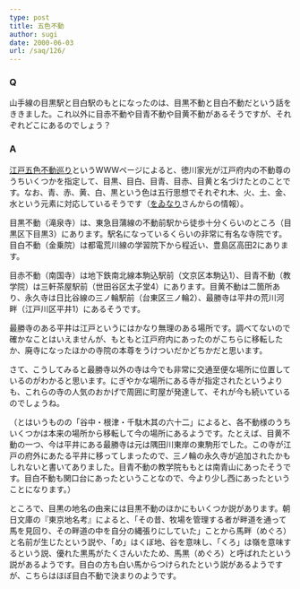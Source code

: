 ```yaml
---
type: post
title: 五色不動
author: sugi
date: 2000-06-03
url: /saq/126/
---
```

### Q 

山手線の目黒駅と目白駅のもとになったのは、目黒不動と目白不動だという話をききました。これ以外に目赤不動や目青不動や目黄不動があるそうですが、それぞれどこにあるのでしょう？

### A 

<a href="http://www.mars.dti.ne.jp/~tomiaki/goshiki/gmain.html" onclick="_gaq.push(['_trackEvent', 'outbound-article', 'http://www.mars.dti.ne.jp/~tomiaki/goshiki/gmain.html', '江戸五色不動巡り']);" >江戸五色不動巡り</a>というWWWページによると、徳川家光が江戸府内の不動尊のうちいくつかを指定して、目黒、目白、目青、目赤、目黄と名づけたとのことです。なお、青、赤、黄、白、黒という色は五行思想でそれぞれ木、火、土、金、水という元素に対応しているそうです（<a href="http://www5.airnet.ne.jp/~woinary/" onclick="_gaq.push(['_trackEvent', 'outbound-article', 'http://www5.airnet.ne.jp/~woinary/', 'をゐなり']);" >をゐなり</a>さんからの情報）。

目黒不動（滝泉寺）は、東急目蒲線の不動前駅から徒歩十分くらいのところ（目黒区下目黒3）にあります。駅名になっているくらいの非常に有名な寺院です。目白不動（金乗院）は都電荒川線の学習院下から程近い、豊島区高田2にあります。

目赤不動（南国寺）は地下鉄南北線本駒込駅前（文京区本駒込1）、目青不動（教学院）は三軒茶屋駅前（世田谷区太子堂4）にあります。目黄不動は二箇所あり、永久寺は日比谷線の三ノ輪駅前（台東区三ノ輪2）、最勝寺は平井の荒川河畔（江戸川区平井1）にあるそうです。

最勝寺のある平井は江戸というにはかなり無理のある場所です。調べてないので確かなことはいえませんが、もともと江戸府内にあったのがこちらに移転したか、廃寺になったほかの寺院の本尊をうけついだかどちかだと思います。

さて、こうしてみると最勝寺以外の寺は今でも非常に交通至便な場所に位置しているのがわかると思います。にぎやかな場所にある寺が指定されたというよりも、これらの寺の人気のおかげで周囲に町屋が発達して、それが今も続いているのでしょうね。

（とはいうものの「谷中・根津・千駄木其の六十二」によると、各不動様のうちいくつかは本来の場所から移転して今の場所にあるようです。たとえば、目黄不動の一つ、今は平井にある最勝寺は元は隅田川東岸の東駒形でした。この寺が江戸の府外にあたる平井に移ってしまったので、三ノ輪の永久寺が追加されたかもしれないと書いてありました。目青不動の教学院ももとは南青山にあったそうです。目白不動も関口台にあったということなので、今より少し西にあったということになります。）

ところで、目黒の地名の由来には目黒不動のほかにもいくつか説があります。朝日文庫の『東京地名考』によると、「その昔、牧場を管理する者が畔道を通って馬を見回り、その畔道の中を自分の縄張りにしていた」ことから馬畔（めぐろ）と名前が生じたという説や、「め」はくぼ地、谷を意味し、「くろ」は嶺を意味するという説、優れた黒馬がたくさんいたため、馬黒（めぐろ）と呼ばれたという説があるようです。目白の方も白い馬からつけられたという説があるようですが、こちらはほぼ目白不動で決まりのようです。
